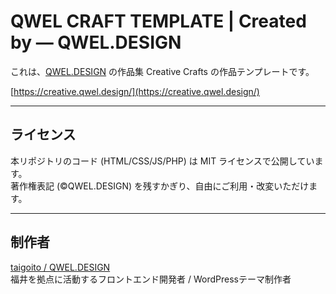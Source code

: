 # QWEL CRAFT TEMPLATE | Created by ― QWEL.DESIGN

これは、[QWEL.DESIGN](https://qwel.design/) の作品集 Creative Crafts の作品テンプレートです。

[https://creative.qwel.design/](https://creative.qwel.design/)

---

## ライセンス

本リポジトリのコード (HTML/CSS/JS/PHP) は MIT ライセンスで公開しています。  
著作権表記 (&copy;QWEL.DESIGN) を残すかぎり、自由にご利用・改変いただけます。

---

## 制作者

[taigoito / QWEL.DESIGN](https://qwel.design)  
福井を拠点に活動するフロントエンド開発者 / WordPressテーマ制作者
